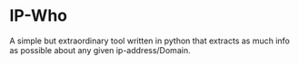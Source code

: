 # IP-Who
A simple but extraordinary tool written in python that extracts as much info as possible about any given ip-address/Domain.
